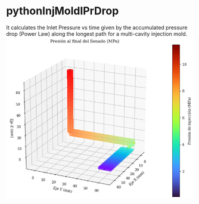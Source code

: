# pythonInjMoldIPrDrop
It calculates the Inlet Pressure vs time given by the accumulated pressure drop (Power Law) along the longest path for a multi-cavity injection mold.
![Inlet Pressure for the farest part in a multi-cavity mold](Inlet%20Pressure.png)
